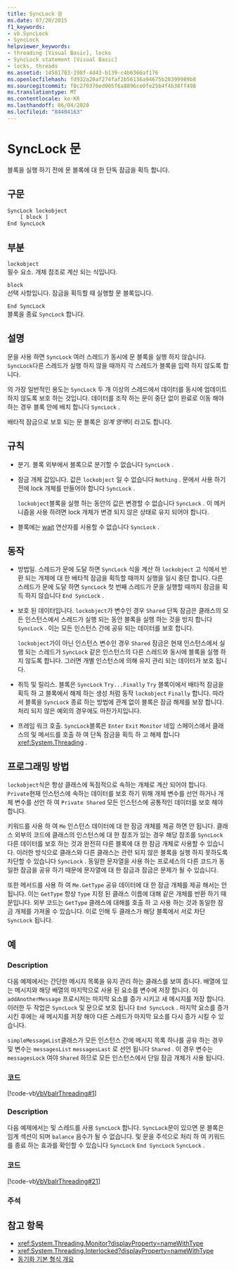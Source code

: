```yaml
---
title: SyncLock 문
ms.date: 07/20/2015
f1_keywords:
- vb.SyncLock
- SyncLock
helpviewer_keywords:
- threading [Visual Basic], locks
- SyncLock statement [Visual Basic]
- locks, threads
ms.assetid: 14501703-298f-4d43-b139-c4b6366af176
ms.openlocfilehash: fd932a20af274faf2b56136a94675b28399989b8
ms.sourcegitcommit: f8c270376ed905f6a8896ce0fe25b4f4b38ff498
ms.translationtype: MT
ms.contentlocale: ko-KR
ms.lasthandoff: 06/04/2020
ms.locfileid: "84404163"
---
```

# <a name="synclock-statement"></a>SyncLock 문
블록을 실행 하기 전에 문 블록에 대 한 단독 잠금을 획득 합니다.  
  
## <a name="syntax"></a>구문  
  
```vb  
SyncLock lockobject  
    [ block ]  
End SyncLock  
```  
  
## <a name="parts"></a>부분  
 `lockobject`  
 필수 요소. 개체 참조로 계산 되는 식입니다.  
  
 `block`  
 선택 사항입니다. 잠금을 획득할 때 실행할 문 블록입니다.  
  
 `End SyncLock`  
 블록을 종료 `SyncLock` 합니다.  
  
## <a name="remarks"></a>설명  
 문을 사용 하면 `SyncLock` 여러 스레드가 동시에 문 블록을 실행 하지 않습니다. `SyncLock`다른 스레드가 실행 하지 않을 때까지 각 스레드가 블록을 입력 하지 않도록 합니다.  
  
 의 가장 일반적인 용도는 `SyncLock` 두 개 이상의 스레드에서 데이터를 동시에 업데이트 하지 않도록 보호 하는 것입니다. 데이터를 조작 하는 문이 중단 없이 완료로 이동 해야 하는 경우 블록 안에 배치 합니다 `SyncLock` .  
  
 배타적 잠금으로 보호 되는 문 블록은 *임계 영역*이 라고도 합니다.  
  
## <a name="rules"></a>규칙  
  
- 분기. 블록 외부에서 블록으로 분기할 수 없습니다 `SyncLock` .  
  
- 잠금 개체 값입니다. 값은 `lockobject` 일 수 없습니다 `Nothing` . 문에서 사용 하기 전에 lock 개체를 만들어야 합니다 `SyncLock` .  
  
     `lockobject`블록을 실행 하는 동안의 값은 변경할 수 없습니다 `SyncLock` . 이 메커니즘을 사용 하려면 lock 개체가 변경 되지 않은 상태로 유지 되어야 합니다.  
  
- 블록에는 [wait](../operators/await-operator.md) 연산자를 사용할 수 없습니다 `SyncLock` .  
  
## <a name="behavior"></a>동작  
  
- 방법일. 스레드가 문에 도달 하면 `SyncLock` 식을 계산 하 `lockobject` 고 식에서 반환 되는 개체에 대 한 배타적 잠금을 획득할 때까지 실행을 일시 중단 합니다. 다른 스레드가 문에 도달 하면 `SyncLock` 첫 번째 스레드가 문을 실행할 때까지 잠금을 획득 하지 않습니다 `End SyncLock` .  
  
- 보호 된 데이터입니다. `lockobject`가 변수인 경우 `Shared` 단독 잠금은 클래스의 모든 인스턴스에서 스레드가 실행 되는 동안 블록을 실행 하는 것을 방지 합니다 `SyncLock` . 이는 모든 인스턴스 간에 공유 되는 데이터를 보호 합니다.  
  
     `lockobject`가이 아닌 인스턴스 변수인 경우 `Shared` 잠금은 현재 인스턴스에서 실행 되는 스레드가 `SyncLock` 같은 인스턴스의 다른 스레드와 동시에 블록을 실행 하지 않도록 합니다. 그러면 개별 인스턴스에 의해 유지 관리 되는 데이터가 보호 됩니다.  
  
- 취득 및 릴리스. 블록은 `SyncLock` `Try...Finally` `Try` 블록이에서 배타적 잠금을 획득 하 고 블록에서 해제 하는 생성 처럼 동작 `lockobject` `Finally` 합니다. 따라서 블록을 `SyncLock` 종료 하는 방법에 관계 없이 블록은 잠금 해제를 보장 합니다. 처리 되지 않은 예외의 경우에도 마찬가지입니다.  
  
- 프레임 워크 호출. `SyncLock`블록은 `Enter` `Exit` `Monitor` 네임 스페이스에서 클래스의 및 메서드를 호출 하 여 단독 잠금을 획득 하 고 해제 합니다 <xref:System.Threading> .  
  
## <a name="programming-practices"></a>프로그래밍 방법  
 `lockobject`식은 항상 클래스에 독점적으로 속하는 개체로 계산 되어야 합니다. `Private`현재 인스턴스에 속하는 데이터를 보호 하기 위해 개체 변수를 선언 하거나 개체 변수를 선언 하 여 `Private Shared` 모든 인스턴스에 공통적인 데이터를 보호 해야 합니다.  
  
 키워드를 사용 하 여 `Me` 인스턴스 데이터에 대 한 잠금 개체를 제공 하면 안 됩니다. 클래스 외부의 코드에 클래스의 인스턴스에 대 한 참조가 있는 경우 해당 참조를 `SyncLock` 다른 데이터를 보호 하는 것과 완전히 다른 블록에 대 한 잠금 개체로 사용할 수 있습니다. 이러한 방식으로 클래스와 다른 클래스는 관련 되지 않은 블록을 실행 하지 못하도록 차단할 수 있습니다 `SyncLock` . 동일한 문자열을 사용 하는 프로세스의 다른 코드가 동일한 잠금을 공유 하기 때문에 문자열에 대 한 잠금과 잠금은 문제가 될 수 있습니다.  
  
 또한 메서드를 사용 하 여 `Me.GetType` 공유 데이터에 대 한 잠금 개체를 제공 해서는 안 됩니다. 이는 `GetType` 항상 `Type` 지정 된 클래스 이름에 대해 같은 개체를 반환 하기 때문입니다. 외부 코드는 `GetType` 클래스에 대해를 호출 하 고 사용 하는 것과 동일한 잠금 개체를 가져올 수 있습니다. 이로 인해 두 클래스가 해당 블록에서 서로 차단 `SyncLock` 됩니다.  
  
## <a name="examples"></a>예  
  
### <a name="description"></a>Description  
 다음 예제에서는 간단한 메시지 목록을 유지 관리 하는 클래스를 보여 줍니다. 배열에 있는 메시지와 해당 배열의 마지막으로 사용 된 요소를 변수에 저장 합니다. 이 `addAnotherMessage` 프로시저는 마지막 요소를 증가 시키고 새 메시지를 저장 합니다. 이러한 두 작업은 `SyncLock` 및 문으로 보호 됩니다 `End SyncLock` . 마지막 요소를 증가 시킨 후에는 새 메시지를 저장 해야 다른 스레드가 마지막 요소를 다시 증가 시킬 수 있습니다.  
  
 `simpleMessageList`클래스가 모든 인스턴스 간에 메시지 목록 하나를 공유 하는 경우 및 변수는 `messagesList` `messagesLast` 로 선언 됩니다 `Shared` . 이 경우 변수는 `messagesLock` 여야 `Shared` 하므로 모든 인스턴스에서 단일 잠금 개체가 사용 됩니다.  
  
### <a name="code"></a>코드  
 [!code-vb[VbVbalrThreading#1](~/samples/snippets/visualbasic/VS_Snippets_VBCSharp/VbVbalrThreading/VB/Class1.vb#1)]  
  
### <a name="description"></a>Description  
 다음 예제에서는 및 스레드를 사용 `SyncLock` 합니다. `SyncLock`문이 있으면 문 블록은 임계 섹션이 되며 `balance` 음수가 될 수 없습니다. 및 문을 주석으로 처리 하 여 키워드를 종료 하는 효과를 확인할 수 있습니다 `SyncLock` `End SyncLock` `SyncLock` .  
  
### <a name="code"></a>코드  
 [!code-vb[VbVbalrThreading#21](~/samples/snippets/visualbasic/VS_Snippets_VBCSharp/VbVbalrThreading/VB/class2.vb#21)]  
  
### <a name="comments"></a>주석  
  
## <a name="see-also"></a>참고 항목

- <xref:System.Threading.Monitor?displayProperty=nameWithType>
- <xref:System.Threading.Interlocked?displayProperty=nameWithType>
- [동기화 기본 형식 개요](../../../standard/threading/overview-of-synchronization-primitives.md)
